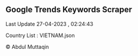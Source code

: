 

## Google Trends Keywords Scraper 
 
Last Update 27-04-2023 , 02:24:43

Country List :
VIETNAM.json



© Abdul Muttaqin 
